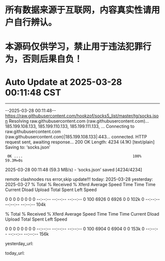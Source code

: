 # 所有数据来源于互联网，内容真实性请用户自行辨认。

# 本源码仅供学习，禁止用于违法犯罪行为，否则后果自负！

# Auto Update  at 2025-03-28 00:11:48 CST
------------------------------------------------
--2025-03-28 00:11:48--  https://raw.githubusercontent.com/hookzof/socks5_list/master/tg/socks.json
Resolving raw.githubusercontent.com (raw.githubusercontent.com)... 185.199.108.133, 185.199.110.133, 185.199.111.133, ...
Connecting to raw.githubusercontent.com (raw.githubusercontent.com)|185.199.108.133|:443... connected.
HTTP request sent, awaiting response... 200 OK
Length: 4234 (4.1K) [text/plain]
Saving to: ‘socks.json’

     0K ....                                                  100% 59.3M=0s

2025-03-28 00:11:48 (59.3 MB/s) - ‘socks.json’ saved [4234/4234]

remote clashnodes rss error,skip update!!!
today: 2025-03-28
yesterday: 2025-03-27
  % Total    % Received % Xferd  Average Speed   Time    Time     Time  Current
                                 Dload  Upload   Total   Spent    Left  Speed
  0     0    0     0    0     0      0      0 --:--:-- --:--:-- --:--:--     0100  6926    0  6926    0     0   102k      0 --:--:-- --:--:-- --:--:--  104k

  % Total    % Received % Xferd  Average Speed   Time    Time     Time  Current
                                 Dload  Upload   Total   Spent    Left  Speed
  0     0    0     0    0     0      0      0 --:--:-- --:--:-- --:--:--     0100  6904    0  6904    0     0   153k      0 --:--:-- --:--:-- --:--:--  156k

yesterday_url:

today_url:

